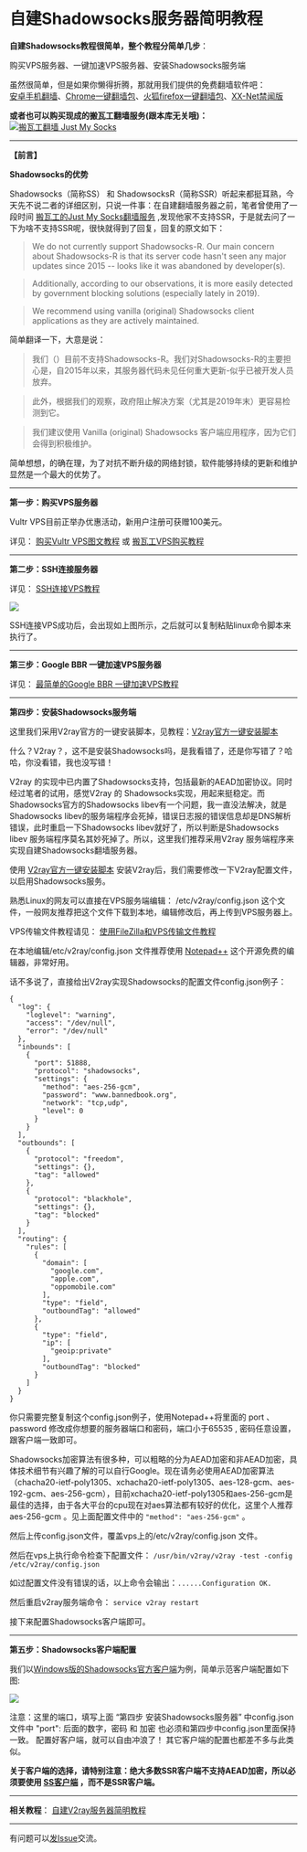 <h1>自建Shadowsocks服务器简明教程</h1>

**自建Shadowsocks教程很简单，整个教程分简单几步**：

购买VPS服务器、一键加速VPS服务器、安装Shadowsocks服务端

虽然很简单，但是如果你懒得折腾，那就用我们提供的免费翻墙软件吧：<br>
<a href="https://github.com/bannedbook/fanqiang/wiki/%E5%AE%89%E5%8D%93%E7%BF%BB%E5%A2%99%E8%BD%AF%E4%BB%B6">安卓手机翻墙</a>、<a href="/bannedbook/fanqiang/wiki/Chrome%E4%B8%80%E9%94%AE%E7%BF%BB%E5%A2%99%E5%8C%85" class="wiki-page-link">Chrome一键翻墙包</a>、<a href="/bannedbook/fanqiang/wiki/%E7%81%AB%E7%8B%90firefox%E4%B8%80%E9%94%AE%E7%BF%BB%E5%A2%99%E5%8C%85" class="wiki-page-link">火狐firefox一键翻墙包</a>、<a href="/bannedbook/xxjw" class="wiki-page-link">XX-Net禁闻版</a> <br>

<b>或者也可以购买现成的搬瓦工翻墙服务(跟本库无关哦)：</b><br>
<a href="https://github.com/killgcd/justmysocks/blob/master/README.md"><img src="https://raw.githubusercontent.com/killgcd/justmysocks/master/images/bwgss.jpg" alt="搬瓦工翻墙 Just My Socks"></a>

***

**【前言】**

**Shadowsocks的优势**

Shadowsocks（简称SS） 和 ShadowsocksR（简称SSR）听起来都挺耳熟，今天先不说二者的详细区别，只说一件事：在自建翻墙服务器之前，笔者曾使用了一段时间 [搬瓦工的Just My Socks翻墙服务](https://github.com/killgcd/justmysocks/blob/master/README.md) ,发现他家不支持SSR，于是就去问了一下为啥不支持SSR呢，很快就得到了回复，回复的原文如下：

>We do not currently support Shadowsocks-R. Our main concern about Shadowsocks-R is that its server code hasn't seen any major updates since 2015 -- looks like it was abandoned by developer(s).

>Additionally, according to our observations, it is more easily detected by government blocking solutions (especially lately in 2019).

>We recommend using vanilla (original) Shadowsocks client applications as they are actively maintained.

简单翻译一下，大意是说：

>我们（）目前不支持Shadowsocks-R。我们对Shadowsocks-R的主要担心是，自2015年以来，其服务器代码未见任何重大更新-似乎已被开发人员放弃。

>此外，根据我们的观察，政府阻止解决方案（尤其是2019年末）更容易检测到它。

>我们建议使用 Vanilla (original) Shadowsocks 客户端应用程序，因为它们会得到积极维护。

简单想想，的确在理，为了对抗不断升级的网络封锁，软件能够持续的更新和维护显然是一个最大的优势了。

***

**第一步：购买VPS服务器**

Vultr VPS目前正举办优惠活动，新用户注册可获赠100美元。

详见： [购买Vultr VPS图文教程](https://github.com/bannedbook/fanqiang/blob/master/v2ss/%E8%B4%AD%E4%B9%B0Vultr%20VPS%E5%9B%BE%E6%96%87%E6%95%99%E7%A8%8B.md)
或 [搬瓦工VPS购买教程](https://github.com/bannedbook/fanqiang/blob/master/v2ss/%E7%BF%BB%E5%A2%99VPS%E6%8E%A8%E8%8D%90%EF%BC%9A%E6%90%AC%E7%93%A6%E5%B7%A5VPS%E8%B4%AD%E4%B9%B0%E6%95%99%E7%A8%8B.md)

***

**第二步：SSH连接服务器**

详见： [SSH连接VPS教程](https://github.com/bannedbook/fanqiang/blob/master/v2ss/SSH%E8%BF%9E%E6%8E%A5VPS%E6%95%99%E7%A8%8B.md)

![](https://raw.githubusercontent.com/bannedbook/fanqiang/master/v2ss/images/ss/xshell2.png)

SSH连接VPS成功后，会出现如上图所示，之后就可以复制粘贴linux命令脚本来执行了。

***

**第三步：Google BBR 一键加速VPS服务器**

详见： [最简单的Google BBR 一键加速VPS教程](https://github.com/bannedbook/fanqiang/blob/master/v2ss/%E6%9C%80%E7%AE%80%E5%8D%95%E7%9A%84Google%20BBR%20%E4%B8%80%E9%94%AE%E5%8A%A0%E9%80%9FVPS%E6%95%99%E7%A8%8B.md)

***

**第四步：安装Shadowsocks服务端**

这里我们采用V2ray官方的一键安装脚本，见教程：[V2ray官方一键安装脚本](https://github.com/bannedbook/fanqiang/blob/master/v2ss/V2ray%E5%AE%98%E6%96%B9%E4%B8%80%E9%94%AE%E5%AE%89%E8%A3%85%E8%84%9A%E6%9C%AC.md)

什么？V2ray？，这不是安装Shadowsocks吗，是我看错了，还是你写错了？哈哈，你没看错，我也没写错！

V2ray 的实现中已内置了Shadowsocks支持，包括最新的AEAD加密协议。同时经过笔者的试用，感觉V2ray 的 Shadowsocks实现，用起来挺稳定。而Shadowsocks官方的Shadowsocks libev有一个问题，我一直没法解决，就是Shadowsocks libev的服务端程序会死掉，错误日志报的错误信息却是DNS解析错误，此时重启一下Shadowsocks libev就好了，所以判断是Shadowsocks libev 服务端程序莫名其妙死掉了。所以，这里我们推荐采用V2ray 服务端程序来实现自建Shadowsocks翻墙服务器。

使用 [V2ray官方一键安装脚本](https://github.com/bannedbook/fanqiang/blob/master/v2ss/V2ray%E5%AE%98%E6%96%B9%E4%B8%80%E9%94%AE%E5%AE%89%E8%A3%85%E8%84%9A%E6%9C%AC.md) 安装V2ray后，我们需要修改一下V2ray配置文件，以启用Shadowsocks服务。

熟悉Linux的网友可以直接在VPS服务端编辑： /etc/v2ray/config.json 这个文件，一般网友推荐把这个文件下载到本地，编辑修改后，再上传到VPS服务器上。

VPS传输文件教程请见： [使用FileZilla和VPS传输文件教程](https://github.com/bannedbook/fanqiang/blob/master/v2ss/%E4%BD%BF%E7%94%A8FileZilla%E5%92%8CVPS%E4%BC%A0%E8%BE%93%E6%96%87%E4%BB%B6%E6%95%99%E7%A8%8B.md)

在本地编辑/etc/v2ray/config.json 文件推荐使用 [Notepad++](https://notepad-plus-plus.org/downloads/) 这个开源免费的编辑器，非常好用。

话不多说了，直接给出V2ray实现Shadowsocks的配置文件config.json例子：

```
{
  "log": {
    "loglevel": "warning",
    "access": "/dev/null",
    "error": "/dev/null"
  },
  "inbounds": [
    {
      "port": 51888,
      "protocol": "shadowsocks",
      "settings": {
        "method": "aes-256-gcm",
        "password": "www.bannedbook.org",
        "network": "tcp,udp",
        "level": 0
      }
    }
  ],
  "outbounds": [
    {
      "protocol": "freedom",
      "settings": {},
      "tag": "allowed"
    },
    {
      "protocol": "blackhole",
      "settings": {},
      "tag": "blocked"
    }
  ],
  "routing": {
    "rules": [
      {
        "domain": [
          "google.com",
          "apple.com",
          "oppomobile.com"
        ],
        "type": "field",
        "outboundTag": "allowed"
      },
      {
        "type": "field",
        "ip": [
          "geoip:private"
        ],
        "outboundTag": "blocked"
      }
    ]
  }
}
```
你只需要完整复制这个config.json例子，使用Notepad++将里面的 port 、password 修改成你想要的服务器端口和密码，端口小于65535 , 密码任意设置，跟客户端一致即可。

Shadowsocks加密算法有很多种，可以粗略的分为AEAD加密和非AEAD加密，具体技术细节有兴趣了解的可以自行Google。现在请务必使用AEAD加密算法（chacha20-ietf-poly1305、xchacha20-ietf-poly1305、aes-128-gcm、aes-192-gcm、aes-256-gcm），目前xchacha20-ietf-poly1305和aes-256-gcm是最佳的选择，由于各大平台的cpu现在对aes算法都有较好的优化，这里个人推荐aes-256-gcm 。见上面配置文件中的 `"method": "aes-256-gcm"`  。

然后上传config.json文件，覆盖vps上的/etc/v2ray/config.json 文件。

然后在vps上执行命令检查下配置文件： `/usr/bin/v2ray/v2ray -test -config /etc/v2ray/config.json`

如过配置文件没有错误的话，以上命令会输出：`......Configuration OK.`

然后重启v2ray服务端命令： `service v2ray restart`

接下来配置Shadowsocks客户端即可。

***

**第五步：Shadowsocks客户端配置**

我们以<a href="https://github.com/shadowsocks/shadowsocks-windows/releases">Windows版的Shadowsocks官方客户端</a>为例，简单示范客户端配置如下图:

![](https://raw.githubusercontent.com/bannedbook/fanqiang/master/v2ss/images/ss/ss-win1.jpg)

注意：这里的端口，填写上面 “第四步 安装Shadowsocks服务器” 中config.json文件中 "port": 后面的数字，密码 和 加密 也必须和第四步中config.json里面保持一致。
配置好客户端，就可以自由冲浪了！ 其它客户端的配置也都差不多与此类似。

<b>关于客户端的选择，请特别注意：绝大多数SSR客户端不支持AEAD加密，所以必须要使用 [SS客户端](https://shadowsocks.org/en/download/clients.html) ，而不是SSR客户端。</b>

***
<b>相关教程</b>： [自建V2ray服务器简明教程](https://github.com/bannedbook/fanqiang/blob/master/v2ss/%E8%87%AA%E5%BB%BAV2ray%E6%9C%8D%E5%8A%A1%E5%99%A8%E7%AE%80%E6%98%8E%E6%95%99%E7%A8%8B.md)
***

有问题可以<a href="https://github.com/bannedbook/fanqiang/issues">发Issue</a>交流。

